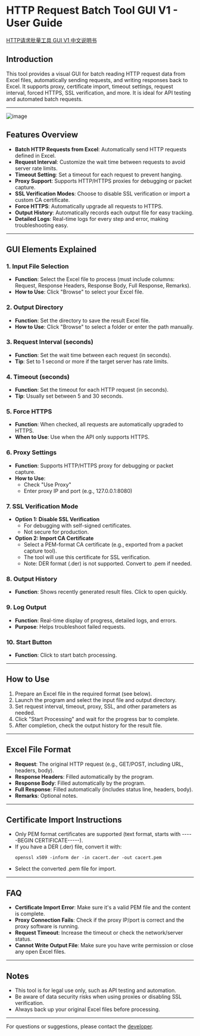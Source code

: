 # HTTP Request Batch Tool GUI V1 - User Guide

[HTTP请求批量工具 GUI V1 中文说明书](https://github.com/allen-x233/HttpRequestTool_GUI/blob/main/README_ZH.md)

## Introduction
This tool provides a visual GUI for batch reading HTTP request data from Excel files, automatically sending requests, and writing responses back to Excel. It supports proxy, certificate import, timeout settings, request interval, forced HTTPS, SSL verification, and more. It is ideal for API testing and automated batch requests.

---
![image](https://github.com/user-attachments/assets/0713f8cf-ef2c-41d3-9fbd-b8d727b0fee4)

## Features Overview
- **Batch HTTP Requests from Excel**: Automatically send HTTP requests defined in Excel.
- **Request Interval**: Customize the wait time between requests to avoid server rate limits.
- **Timeout Setting**: Set a timeout for each request to prevent hanging.
- **Proxy Support**: Supports HTTP/HTTPS proxies for debugging or packet capture.
- **SSL Verification Modes**: Choose to disable SSL verification or import a custom CA certificate.
- **Force HTTPS**: Automatically upgrade all requests to HTTPS.
- **Output History**: Automatically records each output file for easy tracking.
- **Detailed Logs**: Real-time logs for every step and error, making troubleshooting easy.

---

## GUI Elements Explained

### 1. Input File Selection
- **Function**: Select the Excel file to process (must include columns: Request, Response Headers, Response Body, Full Response, Remarks).
- **How to Use**: Click "Browse" to select your Excel file.

### 2. Output Directory
- **Function**: Set the directory to save the result Excel file.
- **How to Use**: Click "Browse" to select a folder or enter the path manually.

### 3. Request Interval (seconds)
- **Function**: Set the wait time between each request (in seconds).
- **Tip**: Set to 1 second or more if the target server has rate limits.

### 4. Timeout (seconds)
- **Function**: Set the timeout for each HTTP request (in seconds).
- **Tip**: Usually set between 5 and 30 seconds.

### 5. Force HTTPS
- **Function**: When checked, all requests are automatically upgraded to HTTPS.
- **When to Use**: Use when the API only supports HTTPS.

### 6. Proxy Settings
- **Function**: Supports HTTP/HTTPS proxy for debugging or packet capture.
- **How to Use**:
  - Check "Use Proxy"
  - Enter proxy IP and port (e.g., 127.0.0.1:8080)

### 7. SSL Verification Mode
- **Option 1: Disable SSL Verification**
  - For debugging with self-signed certificates.
  - Not secure for production.
- **Option 2: Import CA Certificate**
  - Select a PEM-format CA certificate (e.g., exported from a packet capture tool).
  - The tool will use this certificate for SSL verification.
  - Note: DER format (.der) is not supported. Convert to .pem if needed.

### 8. Output History
- **Function**: Shows recently generated result files. Click to open quickly.

### 9. Log Output
- **Function**: Real-time display of progress, detailed logs, and errors.
- **Purpose**: Helps troubleshoot failed requests.

### 10. Start Button
- **Function**: Click to start batch processing.

---

## How to Use

1. Prepare an Excel file in the required format (see below).
2. Launch the program and select the input file and output directory.
3. Set request interval, timeout, proxy, SSL, and other parameters as needed.
4. Click "Start Processing" and wait for the progress bar to complete.
5. After completion, check the output history for the result file.

---

## Excel File Format

- **Request**: The original HTTP request (e.g., GET/POST, including URL, headers, body).
- **Response Headers**: Filled automatically by the program.
- **Response Body**: Filled automatically by the program.
- **Full Response**: Filled automatically (includes status line, headers, body).
- **Remarks**: Optional notes.

---

## Certificate Import Instructions

- Only PEM format certificates are supported (text format, starts with -----BEGIN CERTIFICATE-----).
- If you have a DER (.der) file, convert it with:
  ```
  openssl x509 -inform der -in cacert.der -out cacert.pem
  ```
- Select the converted .pem file for import.

---

## FAQ

- **Certificate Import Error**: Make sure it's a valid PEM file and the content is complete.
- **Proxy Connection Fails**: Check if the proxy IP/port is correct and the proxy software is running.
- **Request Timeout**: Increase the timeout or check the network/server status.
- **Cannot Write Output File**: Make sure you have write permission or close any open Excel files.

---

## Notes

- This tool is for legal use only, such as API testing and automation.
- Be aware of data security risks when using proxies or disabling SSL verification.
- Always back up your original Excel files before processing.

---

For questions or suggestions, please contact the [developer](https://github.com/allen-x233/HttpRequestTool_GUI). 
